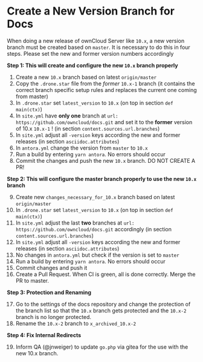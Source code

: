 # Create a New Version Branch for Docs

When doing a new release of ownCloud Server like `10.x`, a new version branch must be created based on `master`. It is necessary to do this in four steps. Please set the new and former version numbers accordingly

**Step 1: This will create and configure the new `10.x` branch properly**

1.  Create a new `10.x` branch based on latest `origin/master`
2.  Copy the `.drone.star` file from the _former_ `10.x-1` branch
    (it contains the correct branch specific setup rules and replaces the current one coming from master)
3.  In `.drone.star` set `latest_version` to `10.x` (on top in section `def main(ctx)`)
4.  In `site.yml` have **only one** branch at `url: https://github.com/owncloud/docs.git`
    and set it to the **former** version of 10.x `10.x-1` ! (in section `content.sources.url.branches`)
5.  In `site.yml` adjust all `-version` keys according the new and former releases
    (in section `asciidoc.attributes`)
6.  In `antora.yml` change the version from `master` to `10.x`
7.  Run a build by entering `yarn antora`. No errors should occur
8.  Commit the changes and push the new `10.x` branch. DO NOT CREATE A PR!

**Step 2: This will configure the master branch properly to use the new `10.x` branch**

9.  Create new `changes_necessary_for_10.x` branch based on latest `origin/master`
10.  In `.drone.star` set `latest_version` to `10.x` (on top in section `def main(ctx)`)
11. In `site.yml` adjust the last **two** branches at `url: https://github.com/owncloud/docs.git` accordingly
    (in section `content.sources.url.branches`)
12. In `site.yml` adjust all `-version` keys according the new and former releases
    (in section `asciidoc.attributes`)
13. No changes in `antora.yml` but check if the version is set to `master`
14. Run a build by entering `yarn antora`. No errors should occur
15. Commit changes and push it
16. Create a Pull Request. When CI is green, all is done correctly. Merge the PR to master.

**Step 3: Protection and Renaming**

17. Go to the settings of the docs repository and change the protection of the branch list so that
    the `10.x` branch gets protected and the `10.x-2` branch is no longer protected.
18. Rename the `10.x-2` branch to `x_archived_10.x-2`

**Step 4: Fix Internal Redirects**

19. Inform QA (@jnweiger) to update `go.php` via gitea for the use with the new 10.x branch.
